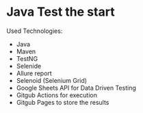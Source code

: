 # Java Test the start
Used Technologies:
- Java 
- Maven
- TestNG
- Selenide
- Allure report
- Selenoid (Selenium Grid)
- Google Sheets API for Data Driven Testing
- Gitgub Actions for execution
- Gitgub Pages to store the results